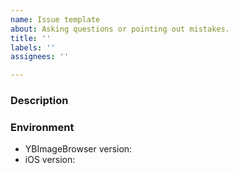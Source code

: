 ```yaml
---
name: Issue template
about: Asking questions or pointing out mistakes.
title: ''
labels: ''
assignees: ''

---
```


<!-- Thanks for using YBImageBrowser! -->

### Description

<!-- A description of the issue. -->

### Environment

* YBImageBrowser version:
* iOS version:
